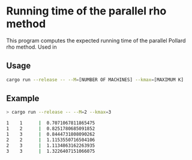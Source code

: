 # Running time of the parallel rho method

This program computes the expected running time of the parallel Pollard rho method. Used in

## Usage

```bash
cargo run --release -- --M=[NUMBER OF MACHINES] --kmax=[MAXIMUM K]
```

## Example

```bash
> cargo run --release -- --M=2 --kmax=3

1    1      |  0.7071067811865475
1    2      |  0.8251780685091852
1    3      |  0.8444731808090262
2    2      |  1.1153550716504106
2    3      |  1.1134863162263935
3    3      |  1.3226407151066075
```
